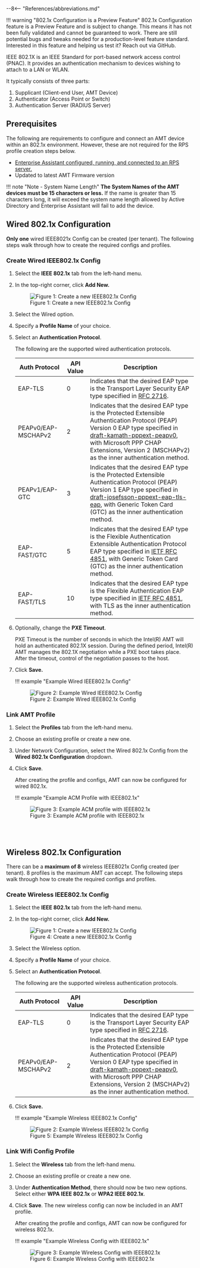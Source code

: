 --8<-- "References/abbreviations.md"

!!! warning "802.1x Configuration is a Preview Feature"
    802.1x Configuration feature is a Preview Feature and is subject to change. This means it has not been fully validated and cannot be guaranteed to work. There are still potential bugs and tweaks needed for a production-level feature standard. Interested in this feature and helping us test it? Reach out via GitHub.

IEEE 802.1X is an IEEE Standard for port-based network access control (PNAC). It provides an authentication mechanism to devices wishing to attach to a LAN or WLAN.

It typically consists of three parts:

1. Supplicant (Client-end User, AMT Device)
2. Authenticator (Access Point or Switch)
3. Authentication Server (RADIUS Server)

## Prerequisites

The following are requirements to configure and connect an AMT device within an 802.1x environment. However, these are not required for the RPS profile creation steps below.

- [Enterprise Assistant configured, running, and connected to an RPS server.](rpsConfiguration.md)
- Updated to latest AMT Firmware version

!!! note "Note - System Name Length"
    **The System Names of the AMT devices must be 15 characters or less.** If the name is greater than 15 characters long, it will exceed the system name length allowed by Active Directory and Enterprise Assistant will fail to add the device.

## Wired 802.1x Configuration

**Only one** wired IEEE8021x Config can be created (per tenant). The following steps walk through how to create the required configs and profiles.

### Create Wired IEEE802.1x Config

1. Select the **IEEE 802.1x** tab from the left-hand menu.

2. In the top-right corner, click **Add New.**
     <figure class="figure-image">
     <img src="..\..\..\..\assets\images\RPS_New8021xConfig.png" alt="Figure 1: Create a new IEEE802.1x Config">
     <figcaption>Figure 1: Create a new IEEE802.1x Config</figcaption>
     </figure>

3. Select the Wired option.

4. Specify a **Profile Name** of your choice.

5. Select an **Authentication Protocol**.

    The following are the supported wired authentication protocols.

    |Auth Protocol          | API Value | Description                              |
    | --------------------- | --------- | ---------------------------------------- |
    |EAP-TLS                | 0         | Indicates that the desired EAP type is the Transport Layer Security EAP type specified in [RFC 2716](https://www.rfc-editor.org/rfc/rfc2716).                |
    |PEAPv0/EAP-MSCHAPv2    | 2         | Indicates that the desired EAP type is the Protected Extensible Authentication Protocol (PEAP) Version 0 EAP type specified in [draft-kamath-pppext-peapv0](https://tools.ietf.org/html/draft-kamath-pppext-peapv0-00), with Microsoft PPP CHAP Extensions, Version 2 (MSCHAPv2) as the inner authentication method.     |
    |PEAPv1/EAP-GTC         | 3         | Indicates that the desired EAP type is the Protected Extensible Authentication Protocol (PEAP) Version 1 EAP type specified in [draft-josefsson-pppext-eap-tls-eap](https://tools.ietf.org/html/draft-josefsson-pppext-eap-tls-eap-10), with Generic Token Card (GTC) as the inner authentication method.                  |
    |EAP-FAST/GTC           | 5         | Indicates that the desired EAP type is the Flexible Authentication Extensible Authentication Protocol EAP type specified in [IETF RFC 4851](https://www.rfc-editor.org/rfc/rfc4851),     with Generic Token Card (GTC) as the inner authentication method.      |
    |EAP-FAST/TLS           | 10        | Indicates that the desired EAP type is the Flexible Authentication EAP type specified in [IETF RFC 4851](https://www.rfc-editor.org/rfc/rfc4851), with TLS as the inner authentication   method.      |

6. Optionally, change the **PXE Timeout**.

    PXE Timeout is the number of seconds in which the Intel(R) AMT will hold an authenticated 802.1X session. During the defined period, Intel(R) AMT manages the 802.1X negotiation while a PXE boot takes place. After the timeout, control of the negotiation passes to the host.

7. Click **Save.**
    
    !!! example "Example Wired IEEE802.1x Config"
        <figure class="figure-image">
        <img src="..\..\..\..\assets\images\RPS_Create8021xConfig.png" alt="Figure 2: Example Wired IEEE802.1x Config">
        <figcaption>Figure 2: Example Wired IEEE802.1x Config</figcaption>
        </figure>

### Link AMT Profile

1. Select the **Profiles** tab from the left-hand menu.

2. Choose an existing profile or create a new one.

3. Under Network Configuration, select the Wired 802.1x Config from the **Wired 802.1x Configuration** dropdown.

4. Click **Save**.

    After creating the profile and configs, AMT can now be configured for wired 802.1x.

    !!! example "Example ACM Profile with IEEE802.1x"
        <figure class="figure-image">
        <img src="..\..\..\..\assets\images\RPS_CreateProfile_8021x.png" alt="Figure 3: Example ACM profile with IEEE802.1x">
        <figcaption>Figure 3: Example ACM profile with IEEE802.1x</figcaption>
        </figure>

<br><br>

## Wireless 802.1x Configuration

There can be a **maximum of 8** wireless IEEE8021x Config created (per tenant). 8 profiles is the maximum AMT can accept. The following steps walk through how to create the required configs and profiles.

### Create Wireless IEEE802.1x Config

1. Select the **IEEE 802.1x** tab from the left-hand menu.

2. In the top-right corner, click **Add New.**
     <figure class="figure-image">
     <img src="..\..\..\..\assets\images\RPS_New8021xConfig.png" alt="Figure 1: Create a new IEEE802.1x Config">
     <figcaption>Figure 4: Create a new IEEE802.1x Config</figcaption>
     </figure>

3. Select the Wireless option.

4. Specify a **Profile Name** of your choice.

5. Select an **Authentication Protocol**.

    The following are the supported wireless authentication protocols.

    |Auth Protocol          | API Value | Description                              |
    | --------------------- | --------- | ---------------------------------------- |
    |EAP-TLS                | 0         | Indicates that the desired EAP type is the Transport Layer Security EAP type specified in [RFC 2716](https://www.rfc-editor.org/rfc/rfc2716).                |
    |PEAPv0/EAP-MSCHAPv2    | 2         | Indicates that the desired EAP type is the Protected Extensible Authentication Protocol (PEAP) Version 0 EAP type specified in [draft-kamath-pppext-peapv0](https://tools.ietf.org/html/draft-kamath-pppext-peapv0-00), with Microsoft PPP CHAP Extensions, Version 2 (MSCHAPv2) as the inner authentication method.    |

6. Click **Save.**
    
    !!! example "Example Wireless IEEE802.1x Config"
        <figure class="figure-image">
        <img src="..\..\..\..\assets\images\RPS_Create8021xWireless.png" alt="Figure 2: Example Wireless IEEE802.1x Config">
        <figcaption>Figure 5: Example Wireless IEEE802.1x Config</figcaption>
        </figure>

### Link Wifi Config Profile

1. Select the **Wireless** tab from the left-hand menu.

2. Choose an existing profile or create a new one.

3. Under **Authentication Method**, there should now be two new options. Select either **WPA IEEE 802.1x** or **WPA2 IEEE 802.1x**.

4. Click **Save**. The new wireless config can now be included in an AMT profile.

    After creating the profile and configs, AMT can now be configured for wireless 802.1x.

    !!! example "Example Wireless Config with IEEE802.1x"
        <figure class="figure-image">
        <img src="..\..\..\..\assets\images\RPS_CreateWireless_8021xconfig.png" alt="Figure 3: Example Wireless Config with IEEE802.1x">
        <figcaption>Figure 6: Example Wireless Config with IEEE802.1x</figcaption>
        </figure>
